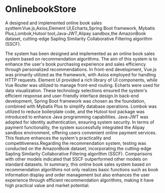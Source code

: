 # OnlinebookStore
A designed and implemented online book sales systtem:Vue.js,Axios,Element UI,Echarts,Spring Boot framework, Mybatis Plus,Lombok,Hutool tool,Java-JWT,Alipay sandbox,the AmazonBook dataset, cutting-edge Sapling Similarity Collaborative Filtering algorithm (SSCF). 

The system has been designed and implemented as an online book sales system based on recommendation algorithms. The aim of this system is to enhance the user's book purchasing experience and sales efficiency through personalized recommendations.
In front-end development, Vue.js was primarily utilized as the framework, with Axios employed for handling HTTP requests. Element UI provided a rich library of UI components, while Vue Router was utilized to manage front-end routing. Echarts were used for data visualization. These technology selections ensured the system's efficient response and user-friendly interface design.In back-end development, Spring Boot framework was chosen as the foundation, combined with Mybatis Plus to simplify database operations. Lombok was utilized to reduce boilerplate code, and the Hutool tool package was introduced to enhance Java programming capabilities. Java-JWT was adopted for identity authentication, ensuring system security. In terms of payment functionality, the system successfully integrated the Alipay sandbox environment, offering users convenient online payment services. This feature enhances the system's practicality and competitiveness.Regarding the recommendation system, testing was conducted on the AmazonBook dataset, incorporating the cutting-edge Sapling Similarity Collaborative Filtering algorithm (SSCF). Comparisons with other models indicated that SSCF outperformed other models on standard datasets.
 In summary, this online book sales system based on recommendation algorithms not only realizes basic functions such as book information display and order management but also enhances the user experience through efficient recommendation algorithms, making it have high practical value and market potential.
